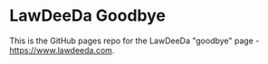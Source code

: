 # LawDeeDa Goodbye

This is the GitHub pages repo for the LawDeeDa "goodbye" page - https://www.lawdeeda.com.
